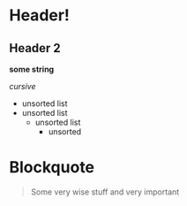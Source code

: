 # Header!
## Header 2

**some string**

*cursive*

* unsorted list
* unsorted list
    * unsorted list
        * unsorted

# Blockquote

> Some very wise stuff
> and very important